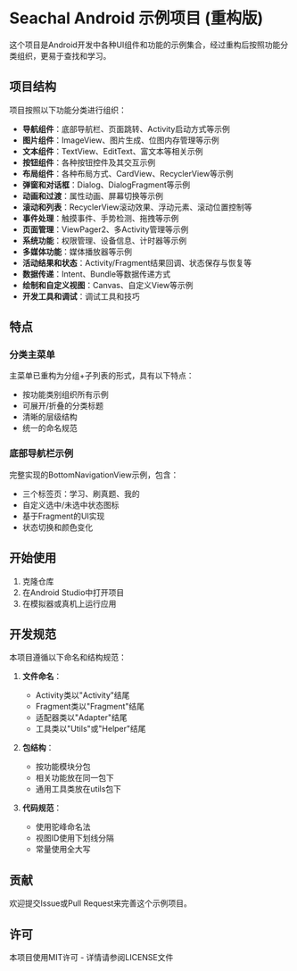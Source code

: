 # Seachal Android 示例项目 (重构版)

这个项目是Android开发中各种UI组件和功能的示例集合，经过重构后按照功能分类组织，更易于查找和学习。

## 项目结构

项目按照以下功能分类进行组织：

- **导航组件**：底部导航栏、页面跳转、Activity启动方式等示例
- **图片组件**：ImageView、图片生成、位图内存管理等示例
- **文本组件**：TextView、EditText、富文本等相关示例
- **按钮组件**：各种按钮控件及其交互示例
- **布局组件**：各种布局方式、CardView、RecyclerView等示例
- **弹窗和对话框**：Dialog、DialogFragment等示例
- **动画和过渡**：属性动画、屏幕切换等示例
- **滚动和列表**：RecyclerView滚动效果、浮动元素、滚动位置控制等
- **事件处理**：触摸事件、手势检测、拖拽等示例
- **页面管理**：ViewPager2、多Activity管理等示例
- **系统功能**：权限管理、设备信息、计时器等示例
- **多媒体功能**：媒体播放器等示例
- **活动结果和状态**：Activity/Fragment结果回调、状态保存与恢复等
- **数据传递**：Intent、Bundle等数据传递方式
- **绘制和自定义视图**：Canvas、自定义View等示例
- **开发工具和调试**：调试工具和技巧

## 特点

### 分类主菜单

主菜单已重构为分组+子列表的形式，具有以下特点：
- 按功能类别组织所有示例
- 可展开/折叠的分类标题
- 清晰的层级结构
- 统一的命名规范

### 底部导航栏示例

完整实现的BottomNavigationView示例，包含：
- 三个标签页：学习、刷真题、我的
- 自定义选中/未选中状态图标
- 基于Fragment的UI实现
- 状态切换和颜色变化

## 开始使用

1. 克隆仓库
2. 在Android Studio中打开项目
3. 在模拟器或真机上运行应用

## 开发规范

本项目遵循以下命名和结构规范：

1. **文件命名**：
   - Activity类以"Activity"结尾
   - Fragment类以"Fragment"结尾
   - 适配器类以"Adapter"结尾
   - 工具类以"Utils"或"Helper"结尾

2. **包结构**：
   - 按功能模块分包
   - 相关功能放在同一包下
   - 通用工具类放在utils包下

3. **代码规范**：
   - 使用驼峰命名法
   - 视图ID使用下划线分隔
   - 常量使用全大写

## 贡献

欢迎提交Issue或Pull Request来完善这个示例项目。

## 许可

本项目使用MIT许可 - 详情请参阅LICENSE文件 